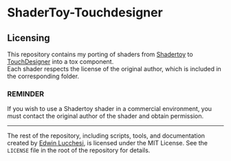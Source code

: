 # ShaderToy-Touchdesigner
## Licensing

This repository contains my porting of shaders from [Shadertoy](https://www.shadertoy.com/) to [TouchDesigner](https://derivative.ca/) into a tox component.  
Each shader respects the license of the original author, which is included in the corresponding folder.

### REMINDER
If you wish to use a Shadertoy shader in a commercial environment, you must contact the original author of the shader and obtain permission.

---

The rest of the repository, including scripts, tools, and documentation created by [Edwin Lucchesi](https://github.com/Alaghast), is licensed under the MIT License. See the `LICENSE` file in the root of the repository for details.
